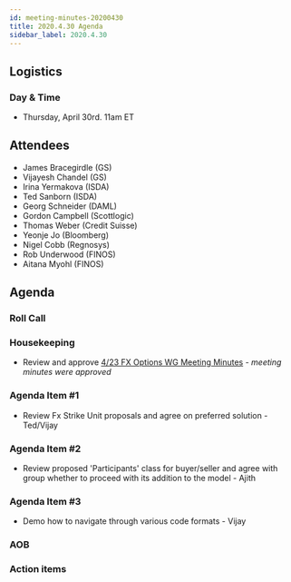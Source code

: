 ```yaml
---
id: meeting-minutes-20200430
title: 2020.4.30 Agenda
sidebar_label: 2020.4.30
---
```


## Logistics 
### Day & Time
* Thursday, April 30rd. 11am ET

## Attendees
* James Bracegirdle (GS)
* Vijayesh Chandel (GS)
* Irina Yermakova (ISDA)
* Ted Sanborn (ISDA)
* Georg Schneider (DAML)
* Gordon Campbell (Scottlogic)
* Thomas Weber (Credit Suisse)
* Yeonje Jo (Bloomberg)
* Nigel Cobb (Regnosys)
* Rob Underwood (FINOS)
* Aitana Myohl (FINOS)

## Agenda

### Roll Call

### Housekeeping
* Review and approve [4/23 FX Options WG Meeting Minutes](https://github.com/finos/alloy/blob/master/meeting-minutes/fx-options-wg/2020.4.23-fx-options-wg-meeting.md) - _meeting minutes were approved_ 

### Agenda Item #1
* Review Fx Strike Unit proposals and agree on preferred solution - Ted/Vijay
### Agenda Item #2
* Review proposed 'Participants' class for buyer/seller and agree with group whether to proceed with its addition to the model - Ajith
### Agenda Item #3
* Demo how to navigate through various code formats - Vijay
### AOB

### Action items




